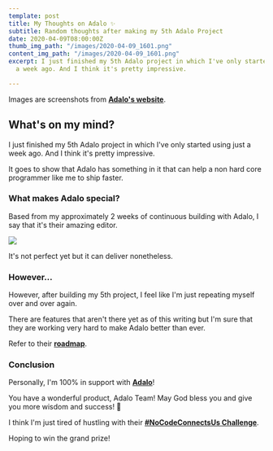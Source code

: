 ```yaml
---
template: post
title: My Thoughts on Adalo ✨
subtitle: Random thoughts after making my 5th Adalo Project
date: 2020-04-09T08:00:00Z
thumb_img_path: "/images/2020-04-09_1601.png"
content_img_path: "/images/2020-04-09_1601.png"
excerpt: I just finished my 5th Adalo project in which I've only started using just
  a week ago. And I think it's pretty impressive.

---
```

Images are screenshots from [**Adalo's website**](https://www.adalo.com/).

## What's on my mind?

I just finished my 5th Adalo project in which I've only started using just a week ago. And I think it's pretty impressive.

It goes to show that Adalo has something in it that can help a non hard core programmer like me to ship faster.

### What makes Adalo special?

Based from my approximately 2 weeks of continuous building with Adalo, I say that it's their amazing editor.

![](/images/2020-04-09_1612.png)

It's not perfect yet but it can deliver nonetheless.

### However...

However, after building my 5th project, I feel like I'm just repeating myself over and over again.

There are features that aren't there yet as of this writing but I'm sure that they are working very hard to make Adalo better than ever.

Refer to their [**roadmap**](https://ideas.adalo.com/).

### Conclusion

Personally, I'm 100% in support with [**Adalo**](https://www.adalo.com/)!

You have a wonderful product, Adalo Team! May God bless you and give you more wisdom and success! 🙏

I think I'm just tired of hustling with their [**#NoCodeConnectsUs Challenge**](https://www.nucode.co/challenge/the-nocodeconnectsus-challenge-1585655164419x599472269787660300). 

Hoping to win the grand prize!